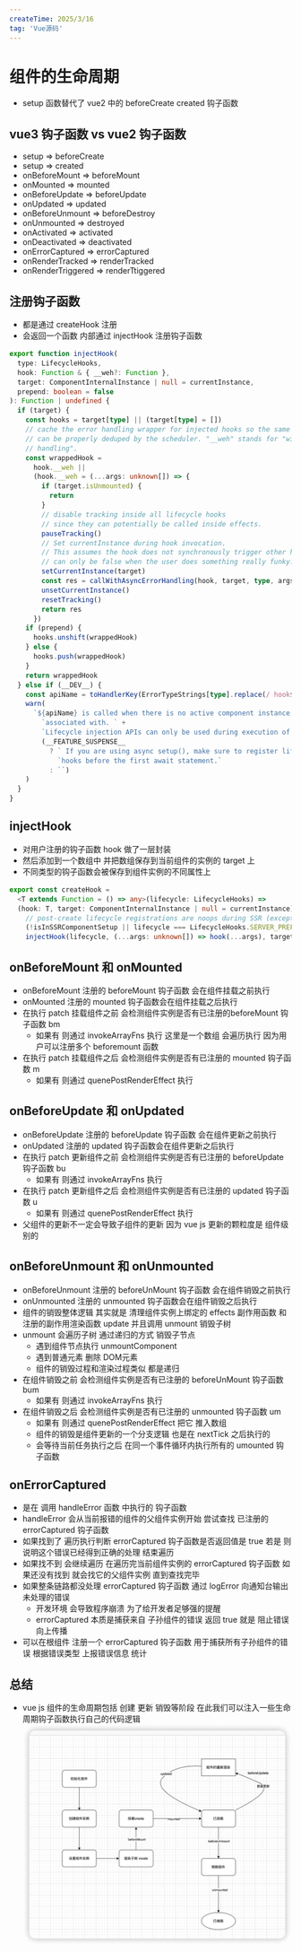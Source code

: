 ```yaml
---
createTime: 2025/3/16
tag: 'Vue源码'
---
```

# 组件的生命周期

* setup 函数替代了 vue2 中的 beforeCreate created 钩子函数

## vue3 钩子函数 vs vue2 钩子函数

* setup => beforeCreate
* setup => created
* onBeforeMount => beforeMount
* onMounted => mounted
* onBeforeUpdate => beforeUpdate
* onUpdated => updated
* onBeforeUnmount => beforeDestroy
* onUnmounted => destroyed
* onActivated => activated
* onDeactivated => deactivated
* onErrorCaptured => errorCaptured
* onRenderTracked => renderTracked
* onRenderTriggered => renderTtiggered

## 注册钩子函数

* 都是通过 createHook 注册
* 会返回一个函数 内部通过 injectHook 注册钩子函数

```ts
export function injectHook(
  type: LifecycleHooks,
  hook: Function & { __weh?: Function },
  target: ComponentInternalInstance | null = currentInstance,
  prepend: boolean = false
): Function | undefined {
  if (target) {
    const hooks = target[type] || (target[type] = [])
    // cache the error handling wrapper for injected hooks so the same hook
    // can be properly deduped by the scheduler. "__weh" stands for "with error
    // handling".
    const wrappedHook =
      hook.__weh ||
      (hook.__weh = (...args: unknown[]) => {
        if (target.isUnmounted) {
          return
        }
        // disable tracking inside all lifecycle hooks
        // since they can potentially be called inside effects.
        pauseTracking()
        // Set currentInstance during hook invocation.
        // This assumes the hook does not synchronously trigger other hooks, which
        // can only be false when the user does something really funky.
        setCurrentInstance(target)
        const res = callWithAsyncErrorHandling(hook, target, type, args)
        unsetCurrentInstance()
        resetTracking()
        return res
      })
    if (prepend) {
      hooks.unshift(wrappedHook)
    } else {
      hooks.push(wrappedHook)
    }
    return wrappedHook
  } else if (__DEV__) {
    const apiName = toHandlerKey(ErrorTypeStrings[type].replace(/ hook$/, ''))
    warn(
      `${apiName} is called when there is no active component instance to be ` +
        `associated with. ` +
        `Lifecycle injection APIs can only be used during execution of setup().` +
        (__FEATURE_SUSPENSE__
          ? ` If you are using async setup(), make sure to register lifecycle ` +
            `hooks before the first await statement.`
          : ``)
    )
  }
}
```

## injectHook

* 对用户注册的钩子函数 hook 做了一层封装
* 然后添加到一个数组中 并把数组保存到当前组件的实例的 target 上
* 不同类型的钩子函数会被保存到组件实例的不同属性上

```ts
export const createHook =
  <T extends Function = () => any>(lifecycle: LifecycleHooks) =>
  (hook: T, target: ComponentInternalInstance | null = currentInstance) =>
    // post-create lifecycle registrations are noops during SSR (except for serverPrefetch)
    (!isInSSRComponentSetup || lifecycle === LifecycleHooks.SERVER_PREFETCH) &&
    injectHook(lifecycle, (...args: unknown[]) => hook(...args), target)
```

## onBeforeMount 和 onMounted

* onBeforeMount 注册的 beforeMount 钩子函数 会在组件挂载之前执行
* onMounted 注册的 mounted 钩子函数会在组件挂载之后执行
* 在执行 patch 挂载组件之前 会检测组件实例是否有已注册的beforeMount 钩子函数 bm
  * 如果有 则通过 invokeArrayFns 执行  这里是一个数组 会遍历执行  因为用户可以注册多个 beforemount 函数
* 在执行 patch 挂载组件之后 会检测组件实例是否有已注册的 mounted 钩子函数 m
  * 如果有 则通过 quenePostRenderEffect  执行

## onBeforeUpdate 和 onUpdated

* onBeforeUpdate 注册的 beforeUpdate 钩子函数 会在组件更新之前执行
* onUpdated 注册的 updated 钩子函数会在组件更新之后执行
* 在执行 patch 更新组件之前 会检测组件实例是否有已注册的 beforeUpdate  钩子函数 bu
  * 如果有 则通过 invokeArrayFns 执行  
* 在执行 patch 更新组件之后 会检测组件实例是否有已注册的 updated 钩子函数 u
  * 如果有 则通过 quenePostRenderEffect  执行
* 父组件的更新不一定会导致子组件的更新 因为 vue js 更新的颗粒度是 组件级别的

## onBeforeUnmount 和 onUnmounted

* onBeforeUnmount 注册的 beforeUnMount 钩子函数 会在组件销毁之前执行
* onUnmounted 注册的 unmounted 钩子函数会在组件销毁之后执行
* 组件的销毁整体逻辑 其实就是 清理组件实例上绑定的 effects 副作用函数 和注册的副作用渲染函数 update 并且调用 unmount 销毁子树
* unmount 会遍历子树 通过递归的方式 销毁子节点
  * 遇到组件节点执行 unmountComponent
  * 遇到普通元素 删除 DOM元素
  * 组件的销毁过程和渲染过程类似 都是递归
* 在组件销毁之前 会检测组件实例是否有已注册的 beforeUnMount  钩子函数 bum
  * 如果有 则通过 invokeArrayFns 执行  
* 在组件销毁之后 会检测组件实例是否有已注册的 unmounted 钩子函数 um
  * 如果有 则通过 quenePostRenderEffect  把它 推入数组
  * 组件的销毁是组件更新的一个分支逻辑  也是在 nextTick 之后执行的
  * 会等待当前任务执行之后 在同一个事件循环内执行所有的 umounted 钩子函数

## onErrorCaptured

* 是在 调用 handleError 函数 中执行的 钩子函数
* handleError 会从当前报错的组件的父组件实例开始 尝试查找 已注册的 errorCaptured 钩子函数
* 如果找到了 遍历执行判断 errorCaptured 钩子函数是否返回值是 true 若是 则说明这个错误已经得到正确的处理 结束遍历
* 如果找不到 会继续遍历 在遍历完当前组件实例的 errorCaptured 钩子函数 如果还没有找到 就会找它的父组件实例 直到查找完毕
* 如果整条链路都没处理 errorCaptured 钩子函数 通过 logError  向通知台输出 未处理的错误
  * 开发环境 会导致程序崩溃   为了给开发者足够强的提醒
  * errorCaptured 本质是捕获来自 子孙组件的错误 返回 true 就是 阻止错误向上传播
* 可以在根组件 注册一个 errorCaptured 钩子函数 用于捕获所有子孙组件的错误 根据错误类型 上报错误信息 统计

## 总结

* vue js 组件的生命周期包括 创建 更新 销毁等阶段 在此我们可以注入一些生命周期钩子函数执行自己的代码逻辑
![图片](../../../assets/vue/life-cycle.png)
